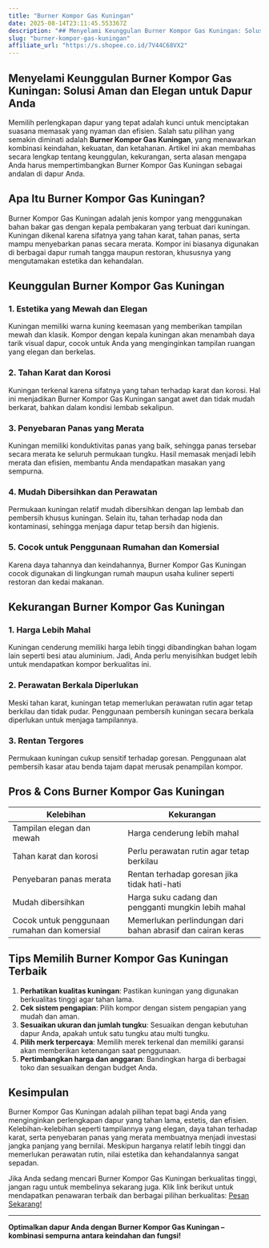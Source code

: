 ```yaml
---
title: "Burner Kompor Gas Kuningan"
date: 2025-08-14T23:11:45.553367Z
description: "## Menyelami Keunggulan Burner Kompor Gas Kuningan: Solusi Aman dan Elegan untuk Dapur Anda..."
slug: "burner-kompor-gas-kuningan"
affiliate_url: "https://s.shopee.co.id/7V44C68VX2"
---
```

## Menyelami Keunggulan Burner Kompor Gas Kuningan: Solusi Aman dan Elegan untuk Dapur Anda

Memilih perlengkapan dapur yang tepat adalah kunci untuk menciptakan suasana memasak yang nyaman dan efisien. Salah satu pilihan yang semakin diminati adalah **Burner Kompor Gas Kuningan**, yang menawarkan kombinasi keindahan, kekuatan, dan ketahanan. Artikel ini akan membahas secara lengkap tentang keunggulan, kekurangan, serta alasan mengapa Anda harus mempertimbangkan Burner Kompor Gas Kuningan sebagai andalan di dapur Anda.

## Apa Itu Burner Kompor Gas Kuningan?

Burner Kompor Gas Kuningan adalah jenis kompor yang menggunakan bahan bakar gas dengan kepala pembakaran yang terbuat dari kuningan. Kuningan dikenal karena sifatnya yang tahan karat, tahan panas, serta mampu menyebarkan panas secara merata. Kompor ini biasanya digunakan di berbagai dapur rumah tangga maupun restoran, khususnya yang mengutamakan estetika dan kehandalan.

## Keunggulan Burner Kompor Gas Kuningan

### 1. Estetika yang Mewah dan Elegan
Kuningan memiliki warna kuning keemasan yang memberikan tampilan mewah dan klasik. Kompor dengan kepala kuningan akan menambah daya tarik visual dapur, cocok untuk Anda yang menginginkan tampilan ruangan yang elegan dan berkelas.

### 2. Tahan Karat dan Korosi
Kuningan terkenal karena sifatnya yang tahan terhadap karat dan korosi. Hal ini menjadikan Burner Kompor Gas Kuningan sangat awet dan tidak mudah berkarat, bahkan dalam kondisi lembab sekalipun.

### 3. Penyebaran Panas yang Merata
Kuningan memiliki konduktivitas panas yang baik, sehingga panas tersebar secara merata ke seluruh permukaan tungku. Hasil memasak menjadi lebih merata dan efisien, membantu Anda mendapatkan masakan yang sempurna.

### 4. Mudah Dibersihkan dan Perawatan
Permukaan kuningan relatif mudah dibersihkan dengan lap lembab dan pembersih khusus kuningan. Selain itu, tahan terhadap noda dan kontaminasi, sehingga menjaga dapur tetap bersih dan higienis.

### 5. Cocok untuk Penggunaan Rumahan dan Komersial
Karena daya tahannya dan keindahannya, Burner Kompor Gas Kuningan cocok digunakan di lingkungan rumah maupun usaha kuliner seperti restoran dan kedai makanan.

## Kekurangan Burner Kompor Gas Kuningan

### 1. Harga Lebih Mahal
Kuningan cenderung memiliki harga lebih tinggi dibandingkan bahan logam lain seperti besi atau aluminium. Jadi, Anda perlu menyisihkan budget lebih untuk mendapatkan kompor berkualitas ini.

### 2. Perawatan Berkala Diperlukan
Meski tahan karat, kuningan tetap memerlukan perawatan rutin agar tetap berkilau dan tidak pudar. Penggunaan pembersih kuningan secara berkala diperlukan untuk menjaga tampilannya.

### 3. Rentan Tergores
Permukaan kuningan cukup sensitif terhadap goresan. Penggunaan alat pembersih kasar atau benda tajam dapat merusak penampilan kompor.

## Pros & Cons Burner Kompor Gas Kuningan

| Kelebihan                          | Kekurangan                                              |
|------------------------------------|---------------------------------------------------------|
| Tampilan elegan dan mewah        | Harga cenderung lebih mahal                           |
| Tahan karat dan korosi          | Perlu perawatan rutin agar tetap berkilau             |
| Penyebaran panas merata          | Rentan terhadap goresan jika tidak hati-hati          |
| Mudah dibersihkan               | Harga suku cadang dan pengganti mungkin lebih mahal  |
| Cocok untuk penggunaan rumahan dan komersial | Memerlukan perlindungan dari bahan abrasif dan cairan keras |

## Tips Memilih Burner Kompor Gas Kuningan Terbaik

1. **Perhatikan kualitas kuningan**: Pastikan kuningan yang digunakan berkualitas tinggi agar tahan lama.
2. **Cek sistem pengapian**: Pilih kompor dengan sistem pengapian yang mudah dan aman.
3. **Sesuaikan ukuran dan jumlah tungku**: Sesuaikan dengan kebutuhan dapur Anda, apakah untuk satu tungku atau multi tungku.
4. **Pilih merk terpercaya**: Memilih merek terkenal dan memiliki garansi akan memberikan ketenangan saat penggunaan.
5. **Pertimbangkan harga dan anggaran**: Bandingkan harga di berbagai toko dan sesuaikan dengan budget Anda.

## Kesimpulan

Burner Kompor Gas Kuningan adalah pilihan tepat bagi Anda yang menginginkan perlengkapan dapur yang tahan lama, estetis, dan efisien. Kelebihan-kelebihan seperti tampilannya yang elegan, daya tahan terhadap karat, serta penyebaran panas yang merata membuatnya menjadi investasi jangka panjang yang bernilai. Meskipun harganya relatif lebih tinggi dan memerlukan perawatan rutin, nilai estetika dan kehandalannya sangat sepadan.

Jika Anda sedang mencari Burner Kompor Gas Kuningan berkualitas tinggi, jangan ragu untuk membelinya sekarang juga. Klik link berikut untuk mendapatkan penawaran terbaik dan berbagai pilihan berkualitas: [Pesan Sekarang!](https://s.shopee.co.id/7V44C68VX2)

---

**Optimalkan dapur Anda dengan Burner Kompor Gas Kuningan – kombinasi sempurna antara keindahan dan fungsi!**